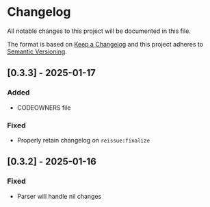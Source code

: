 # Changelog

All notable changes to this project will be documented in this file.

The format is based on [Keep a Changelog](http://keepachangelog.com/)
and this project adheres to [Semantic Versioning](http://semver.org/).

## [0.3.3] - 2025-01-17

### Added

- CODEOWNERS file

### Fixed

- Properly retain changelog on `reissue:finalize`

## [0.3.2] - 2025-01-16

### Fixed

- Parser will handle nil changes
